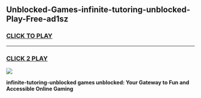 
## Unblocked-Games-infinite-tutoring-unblocked-Play-Free-ad1sz
<h3>
<a href="https://premium76.site?title=infinite-tutoring-unblocked&ref=20M">CLICK TO PLAY</a></h3>
<hr>

<h3>
<a href="https://premium76.site?title=infinite-tutoring-unblocked&ref=20M">CLICK 2 PLAY</a>
  
</h3>

<a href="https://premium76.site?title=infinite-tutoring-unblocked&ref=19M"><img src="https://clearcache.store/games.png"></a>


**infinite-tutoring-unblocked games unblocked: Your Gateway to Fun and Accessible Online Gaming**

